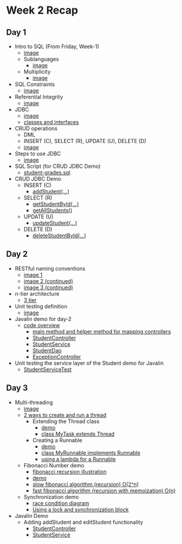 # Week 2 Recap

## Day 1
- Intro to SQL (From Friday, Week-1)
    - [image](./images/sql.JPG)
    - Sublanguages
        - [image](./images/sql-sublanguages.JPG)
    - Multiplicity
        - [image](./images/multiplicity.JPG)
- SQL Constraints
    - [image](./images/sql-constraints.JPG)
- Referential Integrity
    - [image](./images/referential-integrity.JPG)
- JDBC
    - [image](./images/jdbc-notes.JPG)
    - [classes and interfaces](./images/jdbc-classes-and-interfaces.JPG)
- CRUD operations
    - DML
    - INSERT (C), SELECT (R), UPDATE (U), DELETE (D)
    - [image](./images/crud-dml.JPG)
- Steps to use JDBC
    - [image](./images/steps-to-use-jdbc.JPG)
- SQL Script (for CRUD JDBC Demo)
    - [student-grades.sql](https://github.com/java-gcp-220228/training/blob/main/week-2/day-1/student-grades.sql)
- CRUD JDBC Demo
    - INSERT (C)
        - [addStudent(...)](https://github.com/java-gcp-220228/training/blob/main/week-2/day-1/crud-demo/src/main/java/com/revature/dao/StudentDao.java#L20-L38)
    - SELECT (R)
        - [getStudentById(...)](https://github.com/java-gcp-220228/training/blob/main/week-2/day-1/crud-demo/src/main/java/com/revature/dao/StudentDao.java#L41-L68)
        - [getAllStudents()](https://github.com/java-gcp-220228/training/blob/main/week-2/day-1/crud-demo/src/main/java/com/revature/dao/StudentDao.java#L70-L91)
    - UPDATE (U)
        - [updateStudent(...)](https://github.com/java-gcp-220228/training/blob/main/week-2/day-1/crud-demo/src/main/java/com/revature/dao/StudentDao.java#L94-L113)
    - DELETE (D)
        - [deleteStudentById(...)](https://github.com/java-gcp-220228/training/blob/main/week-2/day-1/crud-demo/src/main/java/com/revature/dao/StudentDao.java#L117-L133)

## Day 2
- RESTful naming conventions
    - [image 1](./images/restful-naming-conventions-1.JPG)
    - [image 2 (continued)](./images/restful-naming-conventions-2.JPG)
    - [image 3 (continued)](./images/restful-naming-conventions-3.JPG)
- n-tier architecture
    - [3 tier](./images/3-tier-architecture.JPG)
- Unit testing definition
    - [image](./images/unit-testing.JPG)
- Javalin demo for day-2
    - [code overview](https://github.com/java-gcp-220228/training/tree/main/week-2/day-2/javalin-demo/src/main/java/com/revature)
        - [main method and helper method for mapping controllers](https://github.com/java-gcp-220228/training/blob/main/week-2/day-2/javalin-demo/src/main/java/com/revature/main/Driver.java#L11-L23)
        - [StudentController](https://github.com/java-gcp-220228/training/blob/main/week-2/day-2/javalin-demo/src/main/java/com/revature/controller/StudentController.java#L11-L40)
        - [StudentService](https://github.com/java-gcp-220228/training/blob/main/week-2/day-2/javalin-demo/src/main/java/com/revature/service/StudentService.java#L10-L45)
        - [StudentDao](https://github.com/java-gcp-220228/training/blob/main/week-2/day-2/javalin-demo/src/main/java/com/revature/dao/StudentDao.java)
        - [ExceptionController](https://github.com/java-gcp-220228/training/blob/main/week-2/day-2/javalin-demo/src/main/java/com/revature/controller/ExceptionController.java#L11-L29)
- Unit testing the service layer of the Student demo for Javalin
    - [StudentServiceTest](https://github.com/java-gcp-220228/training/blob/main/week-2/day-2/javalin-demo/src/test/java/com/revature/service/StudentServiceTest.java)

## Day 3
- Multi-threading
    - [image](./images/multi-threading.JPG)
    - [2 ways to create and run a thread](https://github.com/java-gcp-220228/training/blob/main/week-2/day-3/multi-threading-intro/src/com/revature/main/Driver.java#L7-L10)
        - Extending the Thread class
            - [demo](https://github.com/java-gcp-220228/training/blob/main/week-2/day-3/multi-threading-intro/src/com/revature/main/Driver.java#L12-L14)
            - [class MyTask extends Thread](https://github.com/java-gcp-220228/training/blob/main/week-2/day-3/multi-threading-intro/src/com/revature/main/MyTask.java#L3-L14)
        - Creating a Runnable
            - [demo](https://github.com/java-gcp-220228/training/blob/main/week-2/day-3/multi-threading-intro/src/com/revature/main/Driver.java#L16-L19)
            - [class MyRunnable implements Runnable](https://github.com/java-gcp-220228/training/blob/main/week-2/day-3/multi-threading-intro/src/com/revature/main/MyRunnable.java#L3-L15)
            - [using a lambda for a Runnable](https://github.com/java-gcp-220228/training/blob/main/week-2/day-3/multi-threading-intro/src/com/revature/main/Driver.java#L21-L27)
    - Fibonacci Number demo
        - [fibonacci recursion illustration](./images/fibonacci-recursion.JPG)
        - [demo](https://github.com/java-gcp-220228/training/blob/main/week-2/day-3/fibonacci-number-multithreading/src/com/revature/main/Driver.java#L7-L36)
        - [slow fibonacci algorithm (recursion) O(2^n)](https://github.com/java-gcp-220228/training/blob/main/week-2/day-3/fibonacci-number-multithreading/src/com/revature/main/NumberUtility.java#L7-L14)
        - [fast fibonacci algorithm (recursion with memoization) O(n)](https://github.com/java-gcp-220228/training/blob/main/week-2/day-3/fibonacci-number-multithreading/src/com/revature/main/NumberUtility.java#L16-L31)
    - Synchronization demo
        - [race condition diagram](./images/race-condition.JPG)
        - [Using a lock and synchronization block](https://github.com/java-gcp-220228/training/blob/main/week-2/day-3/synchronization-demo/src/com/revature/main/Counter.java#L7-L32)
- Javalin Demo
    - Adding addStudent and editStudent functionality
        - [StudentController](https://github.com/java-gcp-220228/training/blob/main/week-2/day-3/javalin-demo/src/main/java/com/revature/controller/StudentController.java#L35-L51)
        - [StudentService](https://github.com/java-gcp-220228/training/blob/main/week-2/day-3/javalin-demo/src/main/java/com/revature/service/StudentService.java#L50-L95)